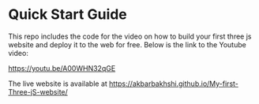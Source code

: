 # Quick Start Guide

This repo includes the code for the video on how to build your first three js website and deploy it to the web for free. Below is the link to the Youtube video:

https://youtu.be/A00WHN32qGE

The live website is available at https://akbarbakhshi.github.io/My-first-Three-jS-website/